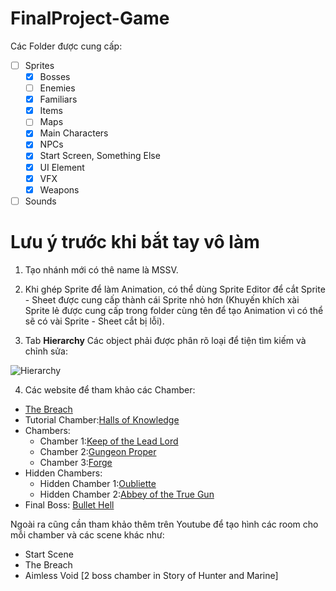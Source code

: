 # FinalProject-Game
Các Folder được cung cấp:
- [ ] Sprites
  - [x] Bosses
  - [ ] Enemies
  - [x] Familiars
  - [x] Items
  - [ ] Maps
  - [x] Main Characters
  - [x] NPCs
  - [x] Start Screen, Something Else
  - [x] UI Element
  - [x] VFX
  - [x] Weapons
- [ ] Sounds

# Lưu ý trước khi bắt tay vô làm
1. Tạo nhánh mới có thê name là MSSV.

2. Khi ghép Sprite để làm Animation, có thể dùng Sprite Editor để cắt Sprite - Sheet được cung cấp thành cái Sprite nhỏ hơn (Khuyến khích xài Sprite lẻ được cung cấp trong folder cùng tên để tạo Animation vì có thể sẽ có vài Sprite - Sheet cắt bị lỗi).

3. Tab **Hierarchy** Các object phải được phân rõ loại để tiện tìm kiếm và chỉnh sửa:

![Hierarchy](https://imgur.com/YLScKYR)

4. Các website để tham khảo các Chamber:
- [The Breach](https://enterthegungeon.fandom.com/wiki/The_Breach?so=search)
- Tutorial Chamber:[Halls of Knowledge](https://enterthegungeon.fandom.com/wiki/Halls_of_Knowledge)
- Chambers:
  - Chamber 1:[Keep of the Lead Lord](https://enterthegungeon.fandom.com/wiki/Keep_of_the_Lead_Lord)
  - Chamber 2:[Gungeon Proper](https://enterthegungeon.fandom.com/wiki/Gungeon_Proper)
  - Chamber 3:[Forge](https://enterthegungeon.fandom.com/wiki/Forge)
- Hidden Chambers:
  - Hidden Chamber 1:[Oubliette](https://enterthegungeon.fandom.com/wiki/Oubliette)
  - Hidden Chamber 2:[Abbey of the True Gun](https://enterthegungeon.fandom.com/wiki/Abbey_of_the_True_Gun)
- Final Boss: [Bullet Hell](https://enterthegungeon.fandom.com/wiki/Bullet_Hell)

Ngoài ra cũng cần tham khảo thêm trên Youtube để tạo hình các room cho mỗi chamber và các scene khác như:

- Start Scene
- The Breach
- Aimless Void [2 boss chamber in Story of Hunter and Marine]

